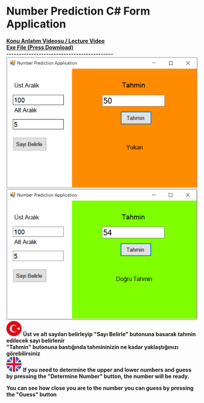 <h1> Number Prediction C# Form Application </h1>
<a href="https://www.youtube.com/watch?v=4usrgdiWgF8"><b> Konu Anlatım Videosu / Lecture Video </b></a><br/>
<a href="https://github.com/icanerdogan/Number-Prediction-Form-Application/blob/master/TahminApp/bin/Debug/TahminApp.exe"><b>Exe File (Press Download)</b></a><br/>
<b>-------------------------------------------</b>
<img src="images/app2.PNG" alt="Number Prediction Form Application">
<img src="images/app3.PNG" alt="Number Prediction C# Form Application">


<img src="images/tr.png" width="40" height="40">
<b>Üst ve alt sayıları belirleyip "Sayı Belirle" butonuna basarak tahmin edilecek sayı belirlenir</b><br/>
<b>"Tahmin" butonuna bastığında tahmininizin ne kadar yaklaştığınızı görebilirsiniz</b><br/>

<img src="images/eng.png" width="40" height="40">
<b>If you need to determine the upper and lower numbers and guess by pressing the "Determine Number" button, the number will be ready.</b><br/>

<b>You can see how close you are to the number you can guess by pressing the "Guess" button</b><br/>

